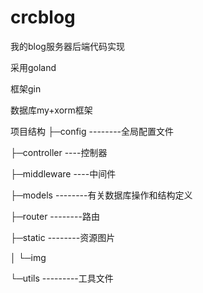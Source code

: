 # crcblog
我的blog服务器后端代码实现

采用goland

框架gin

数据库my+xorm框架

项目结构
├─config --------全局配置文件

├─controller ----控制器

├─middleware ----中间件

├─models --------有关数据库操作和结构定义

├─router --------路由

├─static --------资源图片

│  └─img

└─utils ---------工具文件
